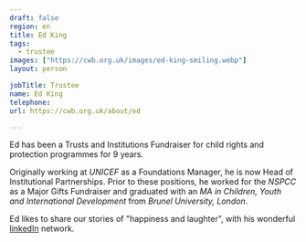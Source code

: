 ```yaml
---
draft: false
region: en
title: Ed King
tags:
  - trustee
images: ["https://cwb.org.uk/images/ed-king-smiling.webp"]
layout: person

jobTitle: Trustee
name: Ed King
telephone:
url: https://cwb.org.uk/about/ed

---
```


Ed has been a Trusts and Institutions Fundraiser for child rights and protection programmes for 9&nbsp;years.

Originally working at _UNICEF_ as a Foundations Manager, he is now Head of Institutional Partnerships. Prior to these positions, he worked for the _NSPCC_ as a Major Gifts Fundraiser and graduated with an _MA in Children, Youth and International Development_ from _Brunel&nbsp;University,&nbsp;London_.

Ed likes to share our stories of "happiness and laughter", with his wonderful [linkedIn](https://www.linkedin.com/in/ed-king-271a2140/detail/recent-activity/shares/) network.

<!--SWAP:https://cwb.org.uk/images/close-up-of-edward.jpg-->
<!--
• Ed King (rated out of 3):
- performance: posing tough questions like: "how do we know it's working?"
- what can he trust us to do for him?:
  - improve interactions
  - "outward facing board"
  - minimise conflict of interest
-->
